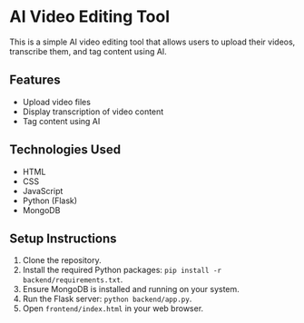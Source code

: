 # AI Video Editing Tool

This is a simple AI video editing tool that allows users to upload their videos, transcribe them, and tag content using AI.

## Features
- Upload video files
- Display transcription of video content
- Tag content using AI

## Technologies Used
- HTML
- CSS
- JavaScript
- Python (Flask)
- MongoDB

## Setup Instructions
1. Clone the repository.
2. Install the required Python packages: `pip install -r backend/requirements.txt`.
3. Ensure MongoDB is installed and running on your system.
4. Run the Flask server: `python backend/app.py`.
5. Open `frontend/index.html` in your web browser.
